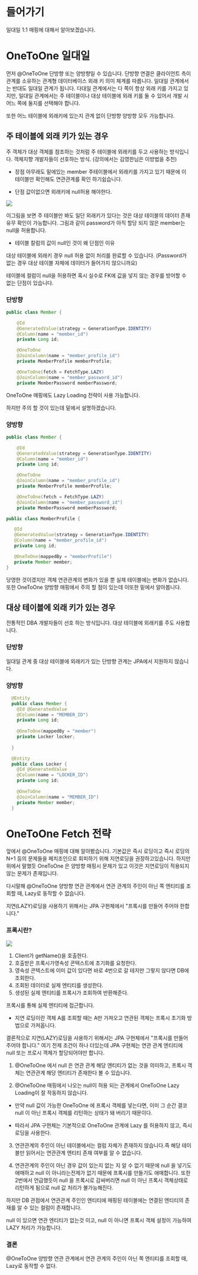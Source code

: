 # 들어가기
일대일 1:1 매핑에 대해서 알아보겠습니다.

# OneToOne 일대일
먼저 @OneToOne 단방향 또는 양방향일 수 있습니다. 단방향 연결은 클라이언트 측이 관계를 소유하는 관계형 데이터베이스 외래 키 의미 체계를 따릅니다. 일대일 관계에서는 반대도 일대일 관계가 됩니다. 다대일 관계에서는 다 쪽이 항상 외래 키를 가지고 있지만, 일대일 관계에서는 주 테이블이나 대상 테이블에 외래 키를 둘 수 있어서 개발 시 어느 쪽에 둘지를 선택해야 합니다.

또한 어느 테이블에 외래키에 있는지 관계 없이 단방향 양방향 모두 가능합니다.


## 주 테이블에 외래 키가 있는 경우
주 객체가 대상 객체를 참조하는 것처럼  주 테이블에 외래키를 두고 사용하는 방식입니다. 객체지향 개발자들이 선호하는 방식. (강의에서는 김영한님은 이방법을 추천)

- 장점
아무래도 밑에있는 member 주테이블에서 외래키를 가지고 있기 때문에 이 테이블만 확인해도 연관관계를 확인 하기쉽습니다.

- 단점
값이없으면 외래키에 null허용 해야한다.


![](https://velog.velcdn.com/images/leekhy02/post/287c8064-83ec-464f-b775-bd2fcac2b492/image.png)

이그림을 보면 주 테이블만 봐도 일단 외래키가 있다는 것은 대상 테이블의 데이터 존재 유무 확인이 가능합니다. 그림과 같이 password가 아직 할당 되지 않은 member는 null을 허용합니다.


- 테이블 칼럼의 값이 null인 것이 왜 단점인 이유

대상 테이블에 외래키 경우 null 허용 없이 처리를 완료할 수 있습니다. (Password가 없는 경우 대상 테이블 자체에 데이터가 들어가지 않으니까요)

테이블에 컬럼이 null을 허용하면 혹시 실수로 FK에 값을 넣지 않는 경우를 방어할 수 없는 단점이 있습니다.



### 단방향
``` java
public class Member {

    @Id
    @GeneratedValue(strategy = GenerationType.IDENTITY)
    @Column(name = "member_id")
    private Long id;

    @OneToOne
    @JoinColumn(name = "member_profile_id")
    private MemberProfile memberProfile;

    @OneToOne(fetch = FetchType.LAZY)
    @JoinColumn(name = "member_password_id")
    private MemberPassword memberPassword;
   ```
   
OneToOne 매핑에도 Lazy Loading 전략이 사용 가능합니다.

하지만 주의 할 것이 있는데 밑에서 설명하겠습니다.
### 양방향

``` java
public class Member {

    @Id
    @GeneratedValue(strategy = GenerationType.IDENTITY)
    @Column(name = "member_id")
    private Long id;

    @OneToOne
    @JoinColumn(name = "member_profile_id")
    private MemberProfile memberProfile;

    @OneToOne(fetch = FetchType.LAZY)
    @JoinColumn(name = "member_password_id")
    private MemberPassword memberPassword;
   ```
   
   
 ```	java
 public class MemberProfile {

    @Id
    @GeneratedValue(strategy = GenerationType.IDENTITY)
    @Column(name = "member_profile_id")
    private Long id;

    @OneToOne(mappedBy = "memberProfile")
    private Member member;
}
 ```
 
당영한 것이겠지만 객체 연관관계의 변화가 있을 뿐 실제 테이블에는 변화가 없습니다.  또한 OneToOne 양방향 매핑에서 주의 할 점이 있는데 이또한 밑에서 알아봅니다.
## 대상 테이블에 외래 키가 있는 경우
전통적인 DBA 개발자들이 선호 하는 방식입니다. 대상 테이블에 외래키를 주도 사용합니다.

### 단방향
일대일 관계 중 대상 테이블에 외래키가 있는 단방향 관계는 JPA에서 지원하지 않습니다.

### 양방향
``` java
  @Entity
  public class Member {
  	@Id @GeneratedValue
  	@Column(name = "MEMBER_ID")
  	private Long id;
                
  	@OneToOne(mappedBy = "member")
  	private Locker locker;
        
  }
```

``` java
  @Entity
  public class Locker {
  	@Id @GeneratedValue
  	@Column(name = "LOCKER_ID")
  	private Long id;
                
  	@OneToOne
  	@JoinColumn(name = "MEMBER_ID")
  	private Member member;
  }
```
# OneToOne Fetch 전략

앞에서 @OneToOne 매핑에 대해 알아봤습니다.  기본값은 즉시 로딩이고 즉시 로딩의 N+1 등의 문제들을 페치조인으로 회피하기 위해 지연로딩을 권장하고있습니다. 하지만 위에서 말했듯 OneToOne 은 양방향 매핑시 문제가 있고 이것은 지연로딩이 적용되지 않는 문제가 존재입니다.

다시말해  @OneToOne 양방향 연관 관계에서 연관 관계의 주인이 아닌 쪽 엔티티를 조회할 때, Lazy로 동작할 수 없습니다.

지연(LAZY)로딩을 사용하기 위해서는 JPA 구현체에서 "프록시를 만들어 주어야 한합니다."


### 프록시란?

![](https://velog.velcdn.com/images/leekhy02/post/48366ad6-181f-44d0-adc6-519a82604b34/image.png)


1) Client가 getName()을 호출한다.
2) 호출받은 프록시가영속성 콘텍스트에 초기화를 요청한다.
3) 영속성 콘텍스트에 이미 값이 있다면 바로 4번으로 갈 테지만 그렇지 않다면 DB에 조회한다.
4) 조회된 데이터로 실제 엔티티를 생성한다.
5) 생성된 실제 엔티티를 프록시가 조회하여 반환해준다.


프록시를 통해 실제 엔티티에 접근합니다.

- 지연 로딩이란 객체 A를 조회할 때는 A만 가져오고 연관된 객체는 프록시 초기화 방법으로 가져옵니다.

결론적으로 지연(LAZY)로딩을 사용하기 위해서는 JPA 구현체에서 "프록시를 만들어 주어야 합니다." 여기 전제 조건이 하나 더있는데 JPA 구현체는 연관 관계 엔티티에 null 또는 프로시 객체가 할당되어야만 합니다.

1. @OneToOne 에서 null 은 연관 관계 해당 엔티티가 없는 것을 의미하고, 프록시 객체는 연관관계 해당 엔티티가 존재한다 볼 수 있습니다.

2. @OneToOne 매핑에서 나오는 null이 허용 되는 관계에서 OneToOne Lazy Loading이 잘 작동하지 않습니다.

- 만약 null 값이 가능한 OneToOne 에 프록시 객체를 넣는다면, 이미 그 순간 결코 null 이 아닌 프록시 객체를 리턴하는 상태가 돼 버리기 때문이다.

- 따라서 JPA 구현체는 기본적으로 OneToOne 관계에 Lazy 를 허용하지 않고, 즉시 로딩을 사용한다.

3.  연관관계의 주인이 아닌 테이블에서는 컬럼 자체가 존재하지 않습니다.즉 해당 테이블만 읽어서는 연관관계 엔티티 존재 여부를 알 수 없습니다.

4. 연관관계의 주인이 아닌 경우 값이 있는지 없는 지 알 수 없기 때문에 null 을 넣기도 애매하고 null 이 아니라는전제가 없기 때문에 프록시를 만들기도 애매합니다.
또한 2번에서 언급했듯이 null 을 프록시로 감싸버리면 null 이 아닌 프록시 객체상태로 리턴하게 됨으로 null 값 처리가 불가능해진다.

하지만 DB 관점에서 연관관계 주인인 엔티티에 매핑된 테이블에는 연결된 엔티티의 존재를 알 수 있는 컬럼이 존재합니다.

null 이 있으면 연관 엔티티가 없는것 이고, null 이 아니면 프록시 객체 설정이 가능하여 LAZY 처리가 가능합니다.

### 결론
@OneToOne 양방향 연관 관계에서 연관 관계의 주인이 아닌 쪽 엔티티를 조회할 때, Lazy로 동작할 수 없다.

